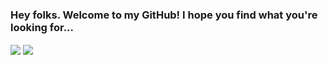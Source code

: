 ### Hey folks. Welcome to my GitHub! I hope you find what you're looking for...

<img align="center" src="https://github-readme-stats.vercel.app/api?username=FK-75&show_icons=true&theme=midnight-purple&include_all_commits=true"/>


<!-- ![willianrod's wakatime stats](https://github-readme-stats.vercel.app/api/wakatime?username=FK-75&theme=midnight-purple) -->

<img align="center" src="https://github-readme-stats.vercel.app/api/top-langs/?username=FK-75&theme=midnight-purple&layout=compact&langs_count=10"/>
